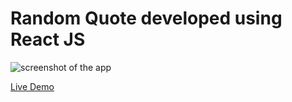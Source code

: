 # Random Quote developed using React JS

![screenshot of the app](https://raw.githubusercontent.com/praveenorugantitech/praveenorugantitech-reactjs/master/0_Projects/praveenorugantitech-random-quote/src/images/screenshot.PNG "Random Quote")

[Live Demo](https://praveen-random-quote-app.firebaseapp.com/)




